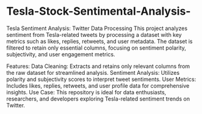 # Tesla-Stock-Sentimental-Analysis-
Tesla Sentiment Analysis: Twitter Data Processing
This project analyzes sentiment from Tesla-related tweets by processing a dataset with key metrics such as likes, replies, retweets, and user metadata. The dataset is filtered to retain only essential columns, focusing on sentiment polarity, subjectivity, and user engagement metrics.

Features:
Data Cleaning: Extracts and retains only relevant columns from the raw dataset for streamlined analysis.
Sentiment Analysis: Utilizes polarity and subjectivity scores to interpret tweet sentiments.
User Metrics: Includes likes, replies, retweets, and user profile data for comprehensive insights.
Use Case:
This repository is ideal for data enthusiasts, researchers, and developers exploring Tesla-related sentiment trends on Twitter.

